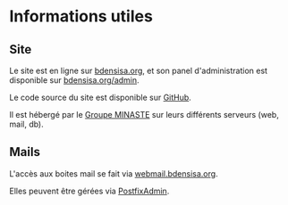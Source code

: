 # Informations utiles

## Site

Le site est en ligne sur [bdensisa.org](https://bdensisa.org/), et son panel d'administration est disponible sur [bdensisa.org/admin](https://bdensisa.org/admin).

Le code source du site est disponible sur [GitHub](https://github.com/NathanFallet/BdeEnsisaWeb).

Il est hébergé par le [Groupe MINASTE](https://www.groupe-minaste.org/) sur leurs différents serveurs (web, mail, db).

## Mails

L'accès aux boites mail se fait via [webmail.bdensisa.org](https://webmail.bdensisa.org/).

Elles peuvent être gérées via [PostfixAdmin](https://postfixadmin.bdensisa.org/).

